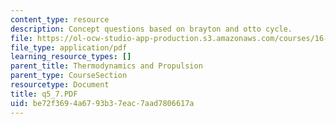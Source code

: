 ```yaml
---
content_type: resource
description: Concept questions based on brayton and otto cycle.
file: https://ol-ocw-studio-app-production.s3.amazonaws.com/courses/16-01-unified-engineering-i-ii-iii-iv-fall-2005-spring-2006/be72f3694a6793b37eac7aad7806617a_q5_7.PDF
file_type: application/pdf
learning_resource_types: []
parent_title: Thermodynamics and Propulsion
parent_type: CourseSection
resourcetype: Document
title: q5_7.PDF
uid: be72f369-4a67-93b3-7eac-7aad7806617a
---
```

